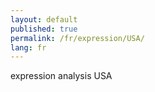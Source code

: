 ```yaml
---
layout: default
published: true
permalink: /fr/expression/USA/
lang: fr
---
```


expression analysis USA
